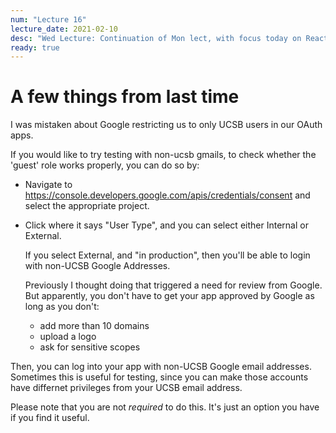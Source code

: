 ```yaml
---
num: "Lecture 16"
lecture_date: 2021-02-10
desc: "Wed Lecture: Continuation of Mon lect, with focus today on React"
ready: true
---
```


# A few things from last time

I was mistaken about Google restricting us to only UCSB users in our OAuth apps.

If you would like to try testing with non-ucsb gmails, to check whether the 'guest' role works properly, you can do so by:

* Navigate to <https://console.developers.google.com/apis/credentials/consent> and select the appropriate project.
* Click where it says "User Type", and you can select either Internal or External.  

  If you select External, and "in production", then you'll be able to login with non-UCSB Google Addresses.
  
  Previously I thought doing that triggered a need for review from Google.  But apparently, you don't have to 
  get your app approved by Google as long as you don't:
  - add more than 10 domains
  - upload a logo
  - ask for sensitive scopes

Then, you can log into your app with non-UCSB Google email addresses.  Sometimes this is useful for testing, since you can make those
accounts have differnet privileges from your UCSB email address.

Please note that you are not *required* to do this.  It's just an option you have if you find it useful.

# 
